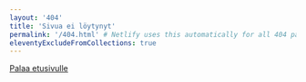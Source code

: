 ```yaml
---
layout: '404'
title: 'Sivua ei löytynyt'
permalink: '/404.html' # Netlify uses this automatically for all 404 pages
eleventyExcludeFromCollections: true
---
```


[Palaa etusivulle](/)
